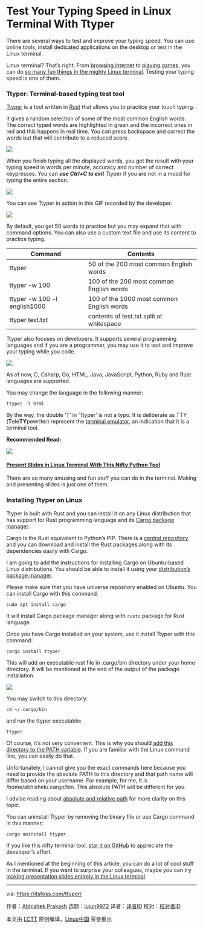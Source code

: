 [#]: subject: (Test Your Typing Speed in Linux Terminal With Ttyper)
[#]: via: (https://itsfoss.com/ttyper/)
[#]: author: (Abhishek Prakash https://itsfoss.com/author/abhishek/)
[#]: collector: (lujun9972)
[#]: translator: (geekpi)
[#]: reviewer: ( )
[#]: publisher: ( )
[#]: url: ( )

Test Your Typing Speed in Linux Terminal With Ttyper
======

There are several ways to test and improve your typing speed. You can use online tools, install dedicated applications on the desktop or test in the Linux terminal.

Linux terminal? That’s right. From [browsing internet][1] to [playing games][2], you can do [so many fun things in the mighty Linux terminal][3]. Testing your typing speed is one of them.

### Ttyper: Terminal-based typing test tool

[Ttyper][4] is a tool written in [Rust][5] that allows you to practice your touch typing.

It gives a random selection of some of the most common English words. The correct typed words are highlighted in green and the incorrect ones in red and this happens in real time. You can press backspace and correct the words but that will contribute to a reduced score.

![][6]

When you finish typing all the displayed words, you get the result with your typing speed in words per minute, accuracy and number of correct keypresses. You can _**use Ctrl+C to exit**_ Ttyper if you are not in a mood for typing the entire section.

![][7]

You can see Ttyper in action in this GIF recorded by the developer.

![][8]

By default, you get 50 words to practice but you may expand that with command options. You can also use a custom text file and use its content to practice typing.

Command | Contents
---|---
ttyper | 50 of the 200 most common English words
ttyper -w 100 | 100 of the 200 most common English words
ttyper -w 100 -l english1000 | 100 of the 1000 most common English words
ttyper text.txt | contents of test.txt split at whitespace

Ttyper also focuses on developers. It supports several programming languages and if you are a programmer, you may use it to test and improve your typing while you code.

![][9]

As of now, C, Csharp, Go, HTML, Java, JavaScript, Python, Ruby and Rust languages are supported.

You may change the language in the following manner:

```
ttyper -l html
```

By the way, the double ‘T’ in ‘Ttyper’ is not a typo. It is deliberate as TTY (**T**ele**TY**pewriter) represent the [terminal emulator][10], an indication that it is a terminal tool.

**Recommended Read:**

![][11]

#### [Present Slides in Linux Terminal With This Nifty Python Tool][12]

There are so many amusing and fun stuff you can do in the terminal. Making and presenting slides is just one of them.

### Installing Ttyper on Linux

Ttyper is built with Rust and you can install it on any Linux distribution that has support for Rust programming language and its [Cargo package manager][13].

Cargo is the Rust equivalent to Python’s PIP. There is a [central repository][14] and you can download and install the Rust packages along with its dependencies easily with Cargo.

I am going to add the instructions for installing Cargo on Ubuntu-based Linux distributions. You should be able to install it using your [distribution’s package manager][15].

Please make sure that you have universe repository enabled on Ubuntu. You can install Cargo with this command:

```
sudo apt install cargo
```

It will install Cargo package manager along with `rustc` package for Rust language.

Once you have Cargo installed on your system, use it install Ttyper with this command:

```
cargo install ttyper
```

This will add an executable rust file in .cargo/bin directory under your home directory. It will be mentioned at the end of the output of the package installation.

![][16]

You may switch to this directory:

```
cd ~/.cargo/bin
```

and run the ttyper executable:

```
ttyper
```

Of course, it’s not very convenient. This is why you should [add this directory to the PATH variable][17]. If you are familiar with the Linux command line, you can easily do that.

Unfortunately, I cannot give you the exact commands here because you need to provide the absolute PATH to this directory and that path name will differ based on your username. For example, for me, it is /home/abhishek/.cargo/bin. This absolute PATH will be different for you.

I advise reading about [absolute and relative path][18] for more clarity on this topic.

You can uninstall Ttyper by removing the binary file or use Cargo command in this manner:

```
cargo uninstall ttyper
```

If you like this nifty terminal tool, [star it on GitHub][4] to appreciate the developer’s effort.

As I mentioned at the beginning of this article, you can do a lot of cool stuff in the terminal. If you want to surprise your colleagues, maybe you can try [making presentation slides entirely in the Linux terminal][12].

--------------------------------------------------------------------------------

via: https://itsfoss.com/ttyper/

作者：[Abhishek Prakash][a]
选题：[lujun9972][b]
译者：[译者ID](https://github.com/译者ID)
校对：[校对者ID](https://github.com/校对者ID)

本文由 [LCTT](https://github.com/LCTT/TranslateProject) 原创编译，[Linux中国](https://linux.cn/) 荣誉推出

[a]: https://itsfoss.com/author/abhishek/
[b]: https://github.com/lujun9972
[1]: https://itsfoss.com/terminal-web-browsers/
[2]: https://itsfoss.com/best-command-line-games-linux/
[3]: https://itsfoss.com/funny-linux-commands/
[4]: https://github.com/max-niederman/ttyper
[5]: https://www.rust-lang.org/
[6]: https://i0.wp.com/itsfoss.com/wp-content/uploads/2021/05/ttyper-typing-speed-test-linux.png?resize=800%2C441&ssl=1
[7]: https://i1.wp.com/itsfoss.com/wp-content/uploads/2021/05/ttyper-typing-test-result.png?resize=800%2C547&ssl=1
[8]: https://i0.wp.com/itsfoss.com/wp-content/uploads/2021/05/ttyper.gif?resize=800%2C498&ssl=1
[9]: https://i2.wp.com/itsfoss.com/wp-content/uploads/2021/05/ttyper-typing-test-html.png?resize=800%2C441&ssl=1
[10]: https://itsfoss.com/linux-terminal-emulators/
[11]: https://i0.wp.com/itsfoss.com/wp-content/uploads/2020/09/linux-terminal-presentation.jpg?fit=800%2C450&ssl=1
[12]: https://itsfoss.com/presentation-linux-terminal/
[13]: https://doc.rust-lang.org/cargo/index.html
[14]: https://crates.io/
[15]: https://itsfoss.com/package-manager/
[16]: https://i1.wp.com/itsfoss.com/wp-content/uploads/2021/05/installing-ttyper-linux.png?resize=800%2C399&ssl=1
[17]: https://itsfoss.com/add-directory-to-path-linux/
[18]: https://linuxhandbook.com/absolute-vs-relative-path/
